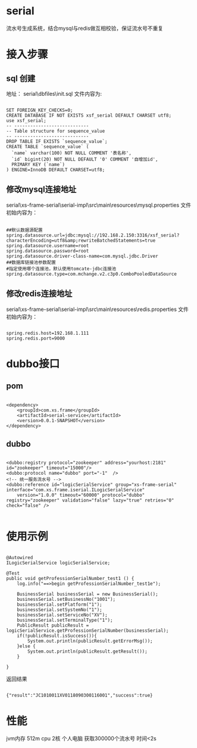 # serial
流水号生成系统，结合mysql与redis做互相校验，保证流水号不重复

# 接入步骤
## sql 创建
地址：
serial\dbfiles\init.sql
文件内容为:
```

SET FOREIGN_KEY_CHECKS=0;
CREATE DATABASE IF NOT EXISTS xsf_serial DEFAULT CHARSET utf8;
use xsf_serial;
-- ----------------------------
-- Table structure for sequence_value
-- ----------------------------
DROP TABLE IF EXISTS `sequence_value`;
CREATE TABLE `sequence_value` (
  `name` varchar(100) NOT NULL COMMENT '表名称',
  `id` bigint(20) NOT NULL DEFAULT '0' COMMENT '自增加id',
  PRIMARY KEY (`name`)
) ENGINE=InnoDB DEFAULT CHARSET=utf8;

```

## 修改mysql连接地址
serial\xs-frame-serial\serial-impl\src\main\resources\mysql.properties
文件初始内容为：
```

##默认数据源配置
spring.datasource.url=jdbc:mysql://192.168.2.150:3316/xsf_serial?characterEncoding=utf8&amp;rewriteBatchedStatements=true
spring.datasource.username=root
spring.datasource.password=root
spring.datasource.driver-class-name=com.mysql.jdbc.Driver
##数据库链接池参数配置
#指定使用哪个连接池，默认使用tomcate-jdbc连接池
spring.datasource.type=com.mchange.v2.c3p0.ComboPooledDataSource

```

## 修改redis连接地址
serial\xs-frame-serial\serial-impl\src\main\resources\redis.properties
文件初始内容为：
```

spring.redis.host=192.168.1.111
spring.redis.port=9000

```



# dubbo接口
## pom

```

<dependency>
	<groupId>com.xs.frame</groupId>
	<artifactId>serial-service</artifactId>
	<version>0.0.1-SNAPSHOT</version>
</dependency>

```

## dubbo
```

<dubbo:registry protocol="zookeeper" address="yourhost:2181" id="zookeeper" timeout="15000"/>
<dubbo:protocol name="dubbo" port="-1"  />
<!-- 统一服务流水号 -->
<dubbo:reference id="logicSerialService" group="xs-frame-serial" interface="com.xs.frame.iserial.ILogicSerialService" 
	version="1.0.0" timeout="60000" protocol="dubbo" registry="zookeeper" validation="false" lazy="true" retries="0" check="false" />
	
```
		


# 使用示例

```

@Autowired
ILogicSerialService logicSerialService;

@Test
public void getProfessionSerialNumber_test1 () {
	log.info("==>begin getProfessionSerialNumber_test1e");

	BusinessSerial businessSerial = new BusinessSerial();
	businessSerial.setBusinessNo("1001");
	businessSerial.setPlatform("1");
	businessSerial.setSystemNo("1");
	businessSerial.setServiceNo("XV");
	businessSerial.setTerminalType("1");
	PublicResult publicResult = logicSerialService.getProfessionSerialNumber(businessSerial);
	if(!publicResult.isSuccess()){
		System.out.println(publicResult.getErrorMsg());
	}else {
		System.out.println(publicResult.getResult());
	}

}

```

返回结果
```

{"result":"JC1010011XV0118090300116001","success":true}

```

# 性能
jvm内存 512m cpu 2核 个人电脑
获取300000个流水号 时间<2s




